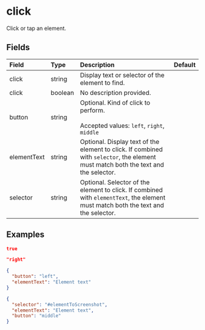 
# click

Click or tap an element.

## Fields

Field | Type | Description | Default
:-- | :-- | :-- | :--
click | string | Display text or selector of the element to find. | 
click | boolean | No description provided. | 
button | string | Optional. Kind of click to perform.<br/><br/>Accepted values: `left`, `right`, `middle` | 
elementText | string | Optional. Display text of the element to click. If combined with `selector`, the element must match both the text and the selector. | 
selector | string | Optional. Selector of the element to click. If combined with `elementText`, the element must match both the text and the selector. | 

## Examples

```json
true
```

```json
"right"
```

```json
{
  "button": "left",
  "elementText": "Element text"
}
```

```json
{
  "selector": "#elementToScreenshot",
  "elementText": "Element text",
  "button": "middle"
}
```
